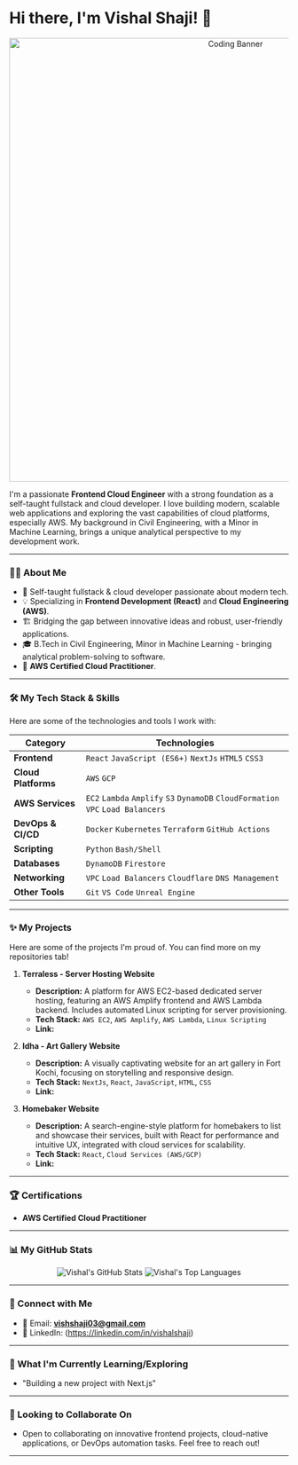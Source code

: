 # Hi there, I'm Vishal Shaji! 👋

<p align="center">
  <img src="https://raw.githubusercontent.com/vishalshaji/Vishhh03/main/banner.gif" alt="Coding Banner" width="800"/>
  <!-- You can create a cool banner GIF or static image and upload it to this repo -->
</p>

I'm a passionate **Frontend Cloud Engineer** with a strong foundation as a self-taught fullstack and cloud developer. I love building modern, scalable web applications and exploring the vast capabilities of cloud platforms, especially AWS. My background in Civil Engineering, with a Minor in Machine Learning, brings a unique analytical perspective to my development work.

---

### 👨‍💻 About Me

*   🚀 Self-taught fullstack & cloud developer passionate about modern tech.
*   💡 Specializing in **Frontend Development (React)** and **Cloud Engineering (AWS)**.
*   🏗️ Bridging the gap between innovative ideas and robust, user-friendly applications.
*   🎓 B.Tech in Civil Engineering, Minor in Machine Learning - bringing analytical problem-solving to software.
*   📜 **AWS Certified Cloud Practitioner**.

---

### 🛠️ My Tech Stack & Skills

Here are some of the technologies and tools I work with:

| Category          | Technologies                                                                 |
| ----------------- | ---------------------------------------------------------------------------- |
| **Frontend**      | `React` `JavaScript (ES6+)` `NextJs` `HTML5` `CSS3`                                     |
| **Cloud Platforms** | `AWS` `GCP`                                                                  |
| **AWS Services**  | `EC2` `Lambda` `Amplify` `S3` `DynamoDB` `CloudFormation` `VPC` `Load Balancers` |
| **DevOps & CI/CD**| `Docker` `Kubernetes` `Terraform` `GitHub Actions`                             |
| **Scripting**     | `Python` `Bash/Shell`                                                        |
| **Databases**     | `DynamoDB` `Firestore`                                                       |
| **Networking**    | `VPC` `Load Balancers` `Cloudflare` `DNS Management`                         |
| **Other Tools**   | `Git` `VS Code` `Unreal Engine`                                              |

<!--
Example with icons:
[![My Skills](https://skillicons.dev/icons?i=react,js,html,css,aws,gcp,docker,kubernetes,terraform,githubactions,python,bash,dynamodb,firestore,cloudflare)](https://skillicons.dev)
-->

---

### ✨ My Projects

Here are some of the projects I'm proud of. You can find more on my repositories tab!

1.  **Terraless - Server Hosting Website**
    *   **Description:** A platform for AWS EC2-based dedicated server hosting, featuring an AWS Amplify frontend and AWS Lambda backend. Includes automated Linux scripting for server provisioning.
    *   **Tech Stack:** `AWS EC2`, `AWS Amplify`, `AWS Lambda`, `Linux Scripting`
    *   **Link:** <!--` [GitHub Repo Link]` `[Live Demo Link - if available]` -->

2.  **Idha - Art Gallery Website**
    *   **Description:** A visually captivating website for an art gallery in Fort Kochi, focusing on storytelling and responsive design.
    *   **Tech Stack:** `NextJs`, `React`, `JavaScript`, `HTML`, `CSS`
    *   **Link:** <!--` [GitHub Repo Link]` `[Live Demo Link - if available]` -->

3.  **Homebaker Website**
    *   **Description:** A search-engine-style platform for homebakers to list and showcase their services, built with React for performance and intuitive UX, integrated with cloud services for scalability.
    *   **Tech Stack:** `React`, `Cloud Services (AWS/GCP)`
    *   **Link:** <!-- `[GitHub Repo Link]` `[Live Demo Link - if available]` -->

---

### 🏆 Certifications

*   **AWS Certified Cloud Practitioner**
---

### 📊 My GitHub Stats

<p align="center">
  <img src="https://github-readme-stats.vercel.app/api?username=Vishhh03&show_icons=true&theme=radical&rank_icon=github" alt="Vishal's GitHub Stats" />
  <img src="https://github-readme-stats.vercel.app/api/top-langs/?username=Vishhh03&layout=compact&theme=radical" alt="Vishal's Top Languages" />
</p>

<!--
Optional:
<p align="center">
  <img src="https://github-readme-streak-stats.herokuapp.com/?user=[your-github-username]&theme=radical" alt="GitHub Streak" />
</p>
-->

---

### 🔗 Connect with Me

*   📧 Email: **vishshaji03@gmail.com**
*   💼 LinkedIn: (https://linkedin.com/in/vishalshaji)

---

### 🌱 What I'm Currently Learning/Exploring

*    "Building a new project with Next.js"

---

### 🤝 Looking to Collaborate On

*   Open to collaborating on innovative frontend projects, cloud-native applications, or DevOps automation tasks. Feel free to reach out!

---
<!--
Optional Fun Fact:
⚡ Fun fact: I once [insert a fun, nerdy, or interesting fact about yourself, can be tech-related or not]
-->
